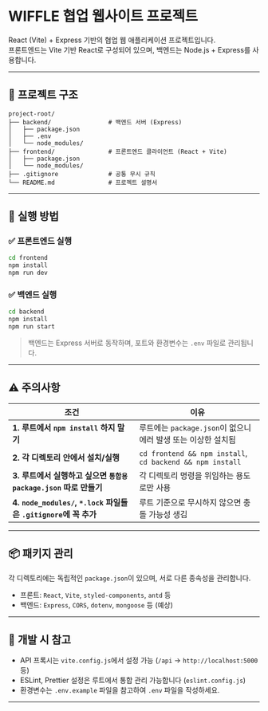# WIFFLE 협업 웹사이트 프로젝트

React (Vite) + Express 기반의 협업 웹 애플리케이션 프로젝트입니다.  
프론트엔드는 Vite 기반 React로 구성되어 있으며, 백엔드는 Node.js + Express를 사용합니다.

---

## 📁 프로젝트 구조

```
project-root/
├── backend/                # 백엔드 서버 (Express)
│   ├── package.json
│   ├── .env
│   └── node_modules/
├── frontend/               # 프론트엔드 클라이언트 (React + Vite)
│   ├── package.json
│   └── node_modules/
├── .gitignore              # 공통 무시 규칙
└── README.md               # 프로젝트 설명서
```

---

## 🚀 실행 방법

### ✅ 프론트엔드 실행
```bash
cd frontend
npm install
npm run dev
```

### ✅ 백엔드 실행
```bash
cd backend
npm install
npm run start
```

> 백엔드는 Express 서버로 동작하며, 포트와 환경변수는 `.env` 파일로 관리됩니다.

---

## ⚠️ 주의사항

| 조건                                                                 | 이유                                                             |
| -------------------------------------------------------------------  | --------------------------------------------------------------- |
| **1. 루트에서 `npm install` 하지 말기**                               | 루트에는 `package.json`이 없으니 에러 발생 또는 이상한 설치됨      |
| **2. 각 디렉토리 안에서 설치/실행**                                   | `cd frontend && npm install`, `cd backend && npm install`       |
| **3. 루트에서 실행하고 싶으면 `통합용 package.json` 따로 만들기**      | 각 디렉토리 명령을 위임하는 용도로만 사용                          |
| **4. `node_modules/`, `*.lock` 파일들은 `.gitignore`에 꼭 추가**      | 루트 기준으로 무시하지 않으면 충돌 가능성 생김                      |

---

## 📦 패키지 관리

각 디렉토리에는 독립적인 `package.json`이 있으며, 서로 다른 종속성을 관리합니다.

- 프론트: `React`, `Vite`, `styled-components`, `antd` 등
- 백엔드: `Express`, `CORS`, `dotenv`, `mongoose` 등 (예상)

---

## 🧪 개발 시 참고

- API 프록시는 `vite.config.js`에서 설정 가능 (`/api` → `http://localhost:5000` 등)
- ESLint, Prettier 설정은 루트에서 통합 관리 가능합니다 (`eslint.config.js`)
- 환경변수는 `.env.example` 파일을 참고하여 `.env` 파일을 작성하세요.

---